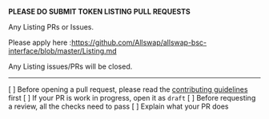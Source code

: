 **PLEASE DO SUBMIT TOKEN LISTING PULL REQUESTS**

Any Listing PRs or Issues.

Please apply here :https://github.com/Allswap/allswap-bsc-interface/blob/master/Listing.md

Any Listing issues/PRs will be closed.

---

[ ] Before opening a pull request, please read the [contributing guidelines](https://github.com/Allswap/allswap-bsc-interface/blob/master/CONTRIBUTING.md) first
[ ] If your PR is work in progress, open it as `draft`
[ ] Before requesting a review, all the checks need to pass
[ ] Explain what your PR does
